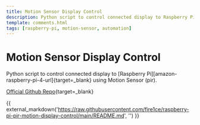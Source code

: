 ```yaml
---
title: Motion Sensor Display Control
description: Python script to control connected display to Raspberry Pi using Motion Sensor
template: comments.html
tags: [raspberry-pi, motion-sensor, automation]
---
```


# Motion Sensor Display Control

Python script to control connected display to [Raspberry Pi][amazon-raspberry-pi-4-url]{target=\_blank} using Motion Sensor (pir).

[Official Github Repo][official-github-repo-url]{target=\_blank}

{{ external_markdown('https://raw.githubusercontent.com/fire1ce/raspberry-pi-pir-motion-display-control/main/README.md', '') }}

<!-- appendices -->

<!-- urls -->

[official-github-repo-url]: https://github.com/fire1ce/raspberry-pi-pir-motion-display-control 'Official Github Repo'

<!-- images -->

<!--css-->

<!-- end appendices -->
